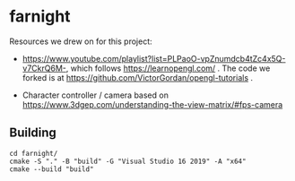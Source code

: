 # farnight

Resources we drew on for this project:

- https://www.youtube.com/playlist?list=PLPaoO-vpZnumdcb4tZc4x5Q-v7CkrQ6M-, which follows https://learnopengl.com/ . The code we forked is at https://github.com/VictorGordan/opengl-tutorials .

- Character controller / camera based on https://www.3dgep.com/understanding-the-view-matrix/#fps-camera


## Building

    cd farnight/
    cmake -S "." -B "build" -G "Visual Studio 16 2019" -A "x64"
    cmake --build "build"